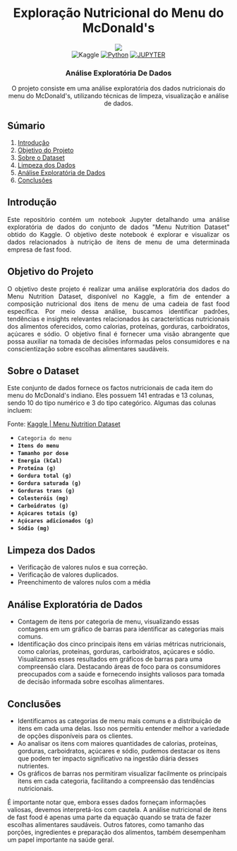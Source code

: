 <div align="center">
    <h1>Exploração Nutricional do Menu do McDonald's</h1>
    
  <img src="https://github.com/marcos-anjos/Data-Analytics-Portifolio---EAD-McDonald-s-Nutrition-Facts/assets/160321440/591915ec-6d86-4dfe-b38a-88927f0b83c6" />

  <div align="center">
        <img alt="Kaggle" src="https://img.shields.io/badge/Kaggle-20BEFF?style=for-the-badge&logo=Kaggle&logoColor=white" />
        <a href="#"><img alt="Python" src="https://img.shields.io/badge/Python-FFD43B?style=for-the-badge&logo=python&logoColor=blue"></a>
        <a href="#"><img alt="JUPYTER" src="https://img.shields.io/badge/Jupyter-F37626.svg?&style=for-the-badge&logo=Jupyter&logoColor=white"></a>
    </div>

<h3>Análise Exploratória De Dados</h3>

  <p>O projeto consiste em uma análise exploratória dos dados nutricionais do menu do McDonald's, utilizando técnicas de limpeza, visualização e análise de dados.</p>
  
</div>

## <a name="table">Súmario</a>

1. [Introdução](#introdução)
2. [Objetivo do Projeto](#Objetivo)
3. [Sobre o Dataset](#Dataset)
4. [Limpeza dos Dados](#Limpeza)
5. [Análise Exploratória de Dados](#Análise)
6. [Conclusões](#Conclusões)

## <a name="introdução">Introdução</a>

<body>
    <p style="text-align: justify;">
        Este repositório contém um notebook Jupyter detalhando uma análise exploratória de dados do conjunto de dados "Menu Nutrition Dataset" obtido do Kaggle. O objetivo deste notebook é explorar e visualizar os dados relacionados à nutrição de itens de menu de uma determinada empresa de fast food.
    </p>
</body>

## <a name="Objetivo">Objetivo do Projeto</a>

<body>
    <p style="text-align: justify;">
       O objetivo deste projeto é realizar uma análise exploratória dos dados do Menu Nutrition Dataset, disponível no Kaggle, a fim de entender a composição nutricional dos itens de menu de uma cadeia de fast food específica. Por meio dessa análise, buscamos identificar padrões, tendências e insights relevantes relacionados às características nutricionais dos alimentos oferecidos, como calorias, proteínas, gorduras, carboidratos, açúcares e sódio. O objetivo final é fornecer uma visão abrangente que possa auxiliar na tomada de decisões informadas pelos consumidores e na conscientização sobre escolhas alimentares saudáveis.
    </p>
</body>


## <a name="Dataset">Sobre o Dataset</a>

Este conjunto de dados fornece os factos nutricionais de cada item do menu do McDonald's indiano. Eles possuem 141 entradas e 13 colunas, sendo 10 do tipo numérico e 3 do tipo categórico. Algumas das colunas incluem:

Fonte: [Kaggle | Menu Nutrition Dataset](https://www.kaggle.com/datasets/deepcontractor/mcdonalds-india-menu-nutrition-facts)

- `Categoria do menu`
- **`Itens do menu`**
- **`Tamanho por dose`**
- **`Energia (kCal)`**
- **`Proteína (g)`**
- **`Gordura total (g)`**
- **`Gordura saturada (g)`**
- **`Gorduras trans (g)`**
- **`Colesteróis (mg)`**
- **`Carboidratos (g)`**
- **`Açúcares totais (g)`**
- **`Açúcares adicionados (g)`**
- **`Sódio (mg)`**

## <a name="Limpeza">Limpeza dos Dados</a>
- Verificação de valores nulos e sua correção.
- Verificação de valores duplicados.
- Preenchimento de valores nulos com a média

## <a name="Análise">Análise Exploratória de Dados</a>
- Contagem de itens por categoria de menu, visualizando essas contagens em um gráfico de barras para identificar as categorias mais comuns.
- Identificação dos cinco principais itens em várias métricas nutricionais, como calorias, proteínas, gorduras, carboidratos, açúcares e sódio. Visualizamos esses resultados em gráficos de barras para uma compreensão clara. Destacando áreas de foco para os consumidores preocupados com a saúde e fornecendo insights valiosos para tomada de decisão informada sobre escolhas alimentares.

## <a name="Conclusões">Conclusões</a>
- Identificamos as categorias de menu mais comuns e a distribuição de itens em cada uma delas. Isso nos permitiu entender melhor a variedade de opções disponíveis para os clientes.
- Ao analisar os itens com maiores quantidades de calorias, proteínas, gorduras, carboidratos, açúcares e sódio, pudemos destacar os itens que podem ter impacto significativo na ingestão diária desses nutrientes.
- Os gráficos de barras nos permitiram visualizar facilmente os principais itens em cada categoria, facilitando a compreensão das tendências nutricionais.

É importante notar que, embora esses dados forneçam informações valiosas, devemos interpretá-los com cautela. A análise nutricional de itens de fast food é apenas uma parte da equação quando se trata de fazer escolhas alimentares saudáveis. Outros fatores, como tamanho das porções, ingredientes e preparação dos alimentos, também desempenham um papel importante na saúde geral.

